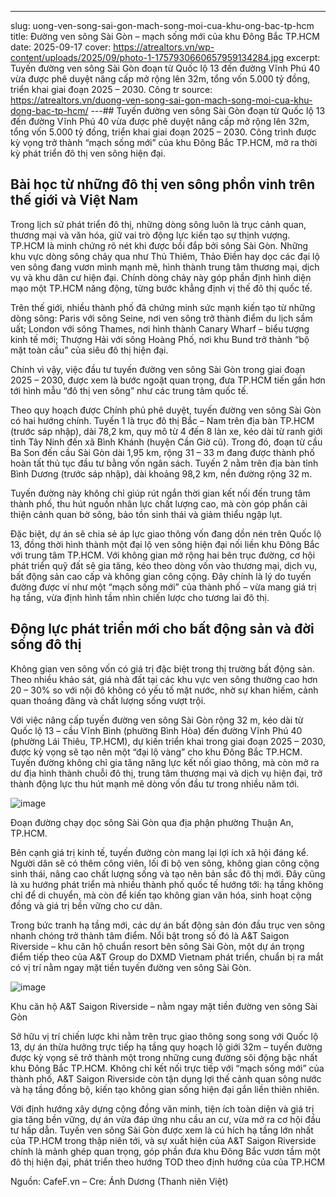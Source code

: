 ---
slug: uong-ven-song-sai-gon-mach-song-moi-cua-khu-ong-bac-tp-hcm
title: Đường ven sông Sài Gòn – mạch sống mới của khu Đông Bắc TP.HCM
date: 2025-09-17
cover: https://atrealtors.vn/wp-content/uploads/2025/09/photo-1-1757930660657959134284.jpg
excerpt: Tuyến đường ven sông Sài Gòn đoạn từ Quốc lộ 13 đến đường Vĩnh Phú 40 vừa được phê duyệt nâng cấp mở rộng lên 32m, tổng vốn 5.000 tỷ đồng, triển khai giai đoạn 2025 – 2030. Công tr
source: https://atrealtors.vn/duong-ven-song-sai-gon-mach-song-moi-cua-khu-dong-bac-tp-hcm/
---## Tuyến đường ven sông Sài Gòn đoạn từ Quốc lộ 13 đến đường Vĩnh Phú 40 vừa được phê duyệt nâng cấp mở rộng lên 32m, tổng vốn 5.000 tỷ đồng, triển khai giai đoạn 2025 – 2030. Công trình được kỳ vọng trở thành “mạch sống mới” của khu Đông Bắc TP.HCM, mở ra thời kỳ phát triển đô thị ven sông hiện đại.



## Bài học từ những đô thị ven sông phồn vinh trên thế giới và Việt Nam






Trong lịch sử phát triển đô thị, những dòng sông luôn là trục cảnh quan, thương mại và văn hóa, giữ vai trò động lực kiến tạo sự thịnh vượng. TP.HCM là minh chứng rõ nét khi được bồi đắp bởi sông Sài Gòn. Những khu vực dòng sông chảy qua như Thủ Thiêm, Thảo Điền hay dọc các đại lộ ven sông đang vươn mình mạnh mẽ, hình thành trung tâm thương mại, dịch vụ và khu dân cư hiện đại. Chính dòng chảy này góp phần định hình diện mạo một TP.HCM năng động, từng bước khẳng định vị thế đô thị quốc tế.



Trên thế giới, nhiều thành phố đã chứng minh sức mạnh kiến tạo từ những dòng sông: Paris với sông Seine, nơi ven sông trở thành điểm du lịch sầm uất; London với sông Thames, nơi hình thành Canary Wharf – biểu tượng kinh tế mới; Thượng Hải với sông Hoàng Phố, nơi khu Bund trở thành &#8220;bộ mặt toàn cầu&#8221; của siêu đô thị hiện đại.



Chính vì vậy, việc đầu tư tuyến đường ven sông Sài Gòn trong giai đoạn 2025 – 2030, được xem là bước ngoặt quan trọng, đưa TP.HCM tiến gần hơn tới hình mẫu &#8220;đô thị ven sông&#8221; như các trung tâm quốc tế.



Theo quy hoạch được Chính phủ phê duyệt, tuyến đường ven sông Sài Gòn có hai hướng chính. Tuyến 1 là trục đô thị Bắc – Nam trên địa bàn TP.HCM (trước sáp nhập), dài 78,2 km, quy mô từ 4 đến 8 làn xe, kéo dài từ ranh giới tỉnh Tây Ninh đến xã Bình Khánh (huyện Cần Giờ cũ). Trong đó, đoạn từ cầu Ba Son đến cầu Sài Gòn dài 1,95 km, rộng 31 – 33 m đang được thành phố hoàn tất thủ tục đầu tư bằng vốn ngân sách. Tuyến 2 nằm trên địa bàn tỉnh Bình Dương (trước sáp nhập), dài khoảng 98,2 km, nền đường rộng 32 m.



Tuyến đường này không chỉ giúp rút ngắn thời gian kết nối đến trung tâm thành phố, thu hút nguồn nhân lực chất lượng cao, mà còn góp phần cải thiện cảnh quan bờ sông, bảo tồn sinh thái và giảm thiểu ngập lụt.



Đặc biệt, dự án sẽ chia sẻ áp lực giao thông vốn đang dồn nén trên Quốc lộ 13, đồng thời hình thành một đại lộ ven sông hiện đại nối liền khu Đông Bắc với trung tâm TP.HCM. Với không gian mở rộng hai bên trục đường, cơ hội phát triển quỹ đất sẽ gia tăng, kéo theo dòng vốn vào thương mại, dịch vụ, bất động sản cao cấp và không gian công cộng. Đây chính là lý do tuyến đường được ví như một &#8220;mạch sống mới&#8221; của thành phố – vừa mang giá trị hạ tầng, vừa định hình tầm nhìn chiến lược cho tương lai đô thị.



## Động lực phát triển mới cho bất động sản và đời sống đô thị



Không gian ven sông vốn có giá trị đặc biệt trong thị trường bất động sản. Theo nhiều khảo sát, giá nhà đất tại các khu vực ven sông thường cao hơn 20 – 30% so với nội đô không có yếu tố mặt nước, nhờ sự khan hiếm, cảnh quan thoáng đãng và chất lượng sống vượt trội.



Với việc nâng cấp tuyến đường ven sông Sài Gòn rộng 32 m, kéo dài từ Quốc lộ 13 – cầu Vĩnh Bình (phường Bình Hòa) đến đường Vĩnh Phú 40 (phường Lái Thiêu, TP.HCM), dự kiến triển khai trong giai đoạn 2025 – 2030, được kỳ vọng sẽ tạo nên một &#8220;đại lộ vàng&#8221; cho khu Đông Bắc TP.HCM. Tuyến đường không chỉ gia tăng năng lực kết nối giao thông, mà còn mở ra dư địa hình thành chuỗi đô thị, trung tâm thương mại và dịch vụ hiện đại, trở thành động lực thu hút mạnh mẽ dòng vốn đầu tư trong nhiều năm tới.



![image](https://atrealtors.vn/wp-content/uploads/2025/09/photo-1-1757930660657959134284.jpg)

Đoạn đường chạy dọc sông Sài Gòn qua địa phận phường Thuận An, TP.HCM.




Bên cạnh giá trị kinh tế, tuyến đường còn mang lại lợi ích xã hội đáng kể. Người dân sẽ có thêm công viên, lối đi bộ ven sông, không gian công cộng sinh thái, nâng cao chất lượng sống và tạo nên bản sắc đô thị mới. Đây cũng là xu hướng phát triển mà nhiều thành phố quốc tế hướng tới: hạ tầng không chỉ để di chuyển, mà còn để kiến tạo không gian văn hóa, sinh hoạt cộng đồng và giá trị bền vững cho cư dân.



Trong bức tranh hạ tầng mới, các dự án bất động sản đón đầu trục ven sông nhanh chóng trở thành tâm điểm. Nổi bật trong số đó là A&amp;T Saigon Riverside &#8211; khu căn hộ chuẩn resort bên sông Sài Gòn, một dự án trọng điểm tiếp theo của A&amp;T Group do DXMD Vietnam phát triển, chuẩn bị ra mắt có vị trí nằm ngay mặt tiền tuyến đường ven sông Sài Gòn.



![image](https://atrealtors.vn/wp-content/uploads/2025/09/e884c61a7854f20aab45.jpg)

Khu căn hộ A&amp;T Saigon Riverside &#8211; nằm ngay mặt tiền đường ven sông Sài Gòn


Sở hữu vị trí chiến lược khi nằm trên trục giao thông song song với Quốc lộ 13, dự án thừa hưởng trực tiếp hạ tầng quy hoạch lộ giới 32m – tuyến đường được kỳ vọng sẽ trở thành một trong những cung đường sôi động bậc nhất khu Đông Bắc TP.HCM. Không chỉ kết nối trực tiếp với &#8220;mạch sống mới&#8221; của thành phố, A&amp;T Saigon Riverside còn tận dụng lợi thế cảnh quan sông nước và hạ tầng đồng bộ, kiến tạo không gian sống hiện đại gắn liền thiên nhiên.



Với định hướng xây dựng cộng đồng văn minh, tiện ích toàn diện và giá trị gia tăng bền vững, dự án vừa đáp ứng nhu cầu an cư, vừa mở ra cơ hội đầu tư hấp dẫn. Tuyến ven sông Sài Gòn được xem là cú hích hạ tầng lớn nhất của TP.HCM trong thập niên tới, và sự xuất hiện của A&amp;T Saigon Riverside chính là mảnh ghép quan trọng, góp phần đưa khu Đông Bắc vươn tầm một đô thị hiện đại, phát triển theo hướng TOD theo định hướng của của TP.HCM



Nguồn: CafeF.vn &#8211; Cre: Ánh Dương (Thanh niên Việt)

